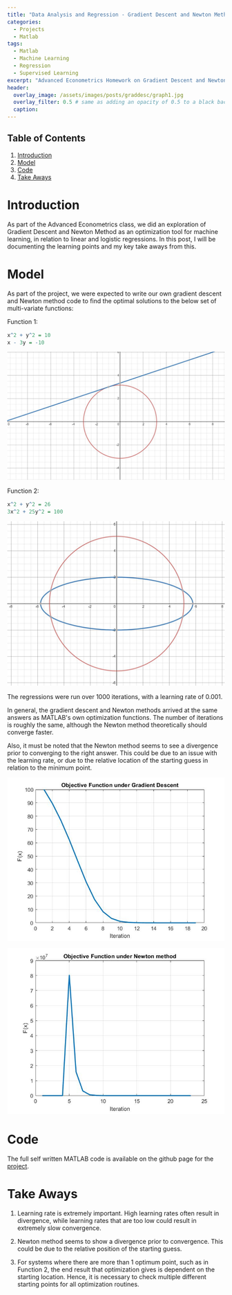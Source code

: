 ```yaml
---
title: "Data Analysis and Regression - Gradient Descent and Newton Method for Optimization"
categories:
  - Projects
  - Matlab
tags:
  - Matlab
  - Machine Learning
  - Regression
  - Supervised Learning
excerpt: "Advanced Econometrics Homework on Gradient Descent and Newton Method Optimization" 
header:
  overlay_image: /assets/images/posts/graddesc/graph1.jpg
  overlay_filter: 0.5 # same as adding an opacity of 0.5 to a black background
  caption: 
---
```


## Table of Contents
1. [Introduction](#introduction)
2. [Model](#model)
3. [Code](#code)
4. [Take Aways](#take-aways)

# Introduction

As part of the Advanced Econometrics class, we did an exploration of Gradient Descent and Newton Method as an optimization tool for machine learning, in relation to linear and logistic regressions. In this post, I will be documenting the learning points and my key take aways from this.

# Model

As part of the project, we were expected to write our own gradient descent and Newton method code to find the optimal solutions to the below set of multi-variate functions:

Function 1:
```r
x^2 + y^2 = 10
x - 3y = -10
```
![graph1.jpg](/assets/images/posts/graddesc/graph1.jpg)

Function 2:
```r
x^2 + y^2 = 26
3x^2 + 25y^2 = 100
```
![graph2.jpg](/assets/images/posts/graddesc/graph2.jpg)

The regressions were run over 1000 iterations, with a learning rate of 0.001. 

In general, the gradient descent and Newton methods arrived at the same answers as MATLAB's own optimization functions. The number of iterations is roughly the same, although the Newton method theoretically should converge faster. 

Also, it must be noted that the Newton method seems to see a divergence prior to converging to the right answer. This could be due to an issue with the learning rate, or due to the relative location of the starting guess in relation to the minimum point. 

![graddesc.jpg](/assets/images/posts/graddesc/GradientDescent.jpg)

![newton.jpg](/assets/images/posts/graddesc/NewtonMethod.jpg)

# Code

The full self written MATLAB code is available on the github page for the [project](https://github.com/Jwangjy/graddesc).

# Take Aways

1. Learning rate is extremely important. High learning rates often result in divergence, while learning rates that are too low could result in extremely slow convergence.

2. Newton method seems to show a divergence prior to convergence. This could be due to the relative position of the starting guess.

3. For systems where there are more than 1 optimum point, such as in Function 2, the end result that optimization gives is dependent on the starting location. Hence, it is necessary to check multiple different starting points for all optimization routines. 